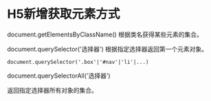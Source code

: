 # H5新增获取元素方式



document.getElementsByClassName() 根据类名获得某些元素的集合。



document.querySelector('选择器') 根据指定选择器返回第一个元素对象。

```
document.querySelector('.box'|'#nav'|'li'|...)
```



document.querySelectorAll('选择器')

返回指定选择器所有对象的集合。

